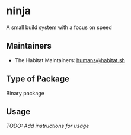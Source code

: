 # ninja

A small build system with a focus on speed

## Maintainers

* The Habitat Maintainers: <humans@habitat.sh>

## Type of Package

Binary package

## Usage

*TODO: Add instructions for usage*
